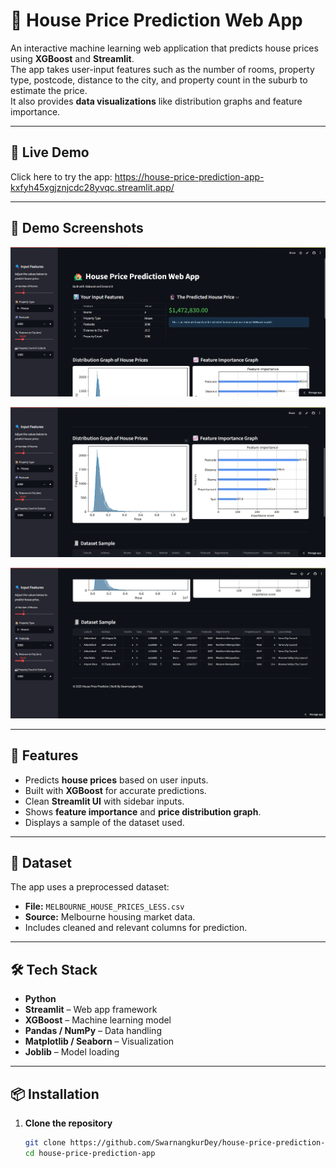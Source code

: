 # 🏡 House Price Prediction Web App

An interactive machine learning web application that predicts house prices using **XGBoost** and **Streamlit**.  
The app takes user-input features such as the number of rooms, property type, postcode, distance to the city, and property count in the suburb to estimate the price.  
It also provides **data visualizations** like distribution graphs and feature importance.

---

## 🚀 Live Demo
 
Click here to try the app: https://house-price-prediction-app-kxfyh45xgjznjcdc28yvqc.streamlit.app/

---

## 📸 Demo Screenshots
![App Screenshot](Screenshot1.png)


![App Screenshot](Screenshot2.png)


![App Screenshot](Screenshot3.png)<!-- Replace with your screenshot filename -->

---

## 🚀 Features
- Predicts **house prices** based on user inputs.
- Built with **XGBoost** for accurate predictions.
- Clean **Streamlit UI** with sidebar inputs.
- Shows **feature importance** and **price distribution graph**.
- Displays a sample of the dataset used.

---

## 📂 Dataset
The app uses a preprocessed dataset:

- **File:** `MELBOURNE_HOUSE_PRICES_LESS.csv`
- **Source:** Melbourne housing market data.
- Includes cleaned and relevant columns for prediction.

---

## 🛠 Tech Stack
- **Python**
- **Streamlit** – Web app framework
- **XGBoost** – Machine learning model
- **Pandas / NumPy** – Data handling
- **Matplotlib / Seaborn** – Visualization
- **Joblib** – Model loading

---

## 📦 Installation

1. **Clone the repository**
   ```bash
   git clone https://github.com/SwarnangkurDey/house-price-prediction-app.git
   cd house-price-prediction-app
